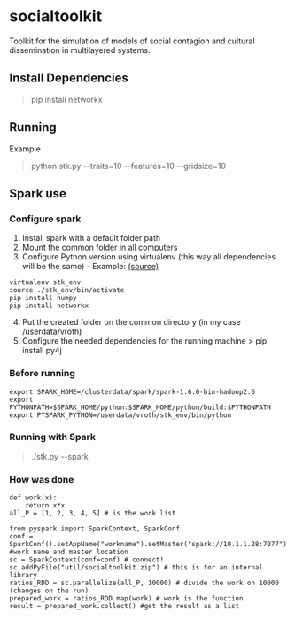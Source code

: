 # socialtoolkit
Toolkit for the simulation of models of social contagion and cultural dissemination in multilayered systems.

## Install Dependencies
> pip install networkx


## Running
Example
> python stk.py --traits=10 --features=10 --gridsize=10


## Spark use
### Configure spark
  1. Install spark with a default folder path
  2. Mount the common folder in all computers
  3. Configure Python version using virtualenv (this way all dependencies will be the same)
    - Example: [(source)](http://www.cloudera.com/documentation/enterprise/5-5-x/topics/spark_python.html)
```
virtualenv stk_env
source ./stk_env/bin/activate
pip install numpy
pip install networkx
```
  4. Put the created folder on the common directory (in my case /userdata/vroth)
  5. Configure the needed dependencies for the running machine
    > pip install py4j        
### Before running
  ```
  export SPARK_HOME=/clusterdata/spark/spark-1.6.0-bin-hadoop2.6
  export PYTHONPATH=$SPARK_HOME/python:$SPARK_HOME/python/build:$PYTHONPATH
  export PYSPARK_PYTHON=/userdata/vroth/stk_env/bin/python
  ```
### Running with Spark
  > ./stk.py --spark


### How was done 
```
def work(x):
    return x*x
all_P = [1, 2, 3, 4, 5] # is the work list

from pyspark import SparkContext, SparkConf
conf = SparkConf().setAppName("workname").setMaster("spark://10.1.1.28:7077") #work name and master location 
sc = SparkContext(conf=conf) # connect!
sc.addPyFile("util/socialtoolkit.zip") # this is for an internal library
ratios_RDD = sc.parallelize(all_P, 10000) # divide the work on 10000 (changes on the run)
prepared_work = ratios_RDD.map(work) # work is the function
result = prepared_work.collect() #get the result as a list
```
